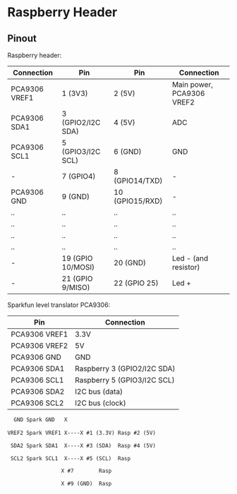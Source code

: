 # Raspberry Header

## Pinout

Raspberry header:

| Connection    | Pin               | Pin             | Connection                |
|---------------|-------------------|-----------------|---------------------------|
| PCA9306 VREF1 | 1 (3V3)           | 2 (5V)          | Main power, PCA9306 VREF2 |
| PCA9306 SDA1  | 3 (GPIO2/I2C SDA) | 4 (5V)          | ADC                       |
| PCA9306 SCL1  | 5 (GPIO3/I2C SCL) | 6 (GND)         | GND                       |
| -             | 7 (GPIO4)         | 8 (GPIO14/TXD)  | -                         |
| PCA9306 GND   | 9 (GND)           | 10 (GPIO15/RXD) | -                         |
| ..            | ..                | ..              | ..                        |
| ..            | ..                | ..              | ..                        |
| ..            | ..                | ..              | ..                        |
| ..            | ..                | ..              | ..                        |
| -             | 19 (GPIO 10/MOSI) | 20 (GND)        | Led - (and resistor)      |
| -             | 21 (GPIO 9/MISO)  | 22 (GPIO 25)    | Led +                     |

Sparkfun level translator PCA9306:

| Pin           | Connection                  |
|---------------|-----------------------------|
| PCA9306 VREF1 | 3.3V                        |
| PCA9306 VREF2 | 5V                          |
| PCA9306 GND   | GND                         |
| PCA9306 SDA1  | Raspberry 3 (GPIO2/I2C SDA) |
| PCA9306 SCL1  | Raspberry 5 (GPIO3/I2C SCL) |
| PCA9306 SDA2  | I2C bus (data)              |
| PCA9306 SCL2  | I2C bus (clock)             |

```txt
  GND Spark GND   X    
    
VREF2 Spark VREF1 X----X #1 (3.3V) Rasp #2 (5V)

 SDA2 Spark SDA1  X----X #3 (SDA)  Rasp #4 (5V)

 SCL2 Spark SCL1  X----X #5 (SCL)  Rasp

                 X #7        Rasp

                 X #9 (GND)  Rasp
```
